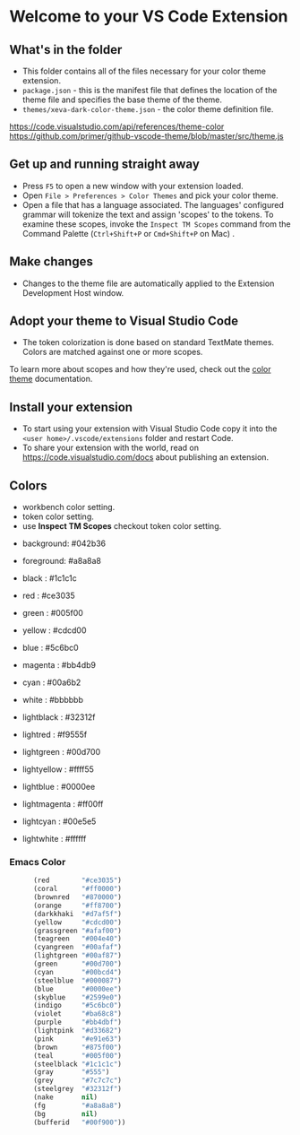 # Welcome to your VS Code Extension

## What's in the folder

* This folder contains all of the files necessary for your color theme extension.
* `package.json` - this is the manifest file that defines the location of the theme file and specifies the base theme of the theme.
* `themes/xeva-dark-color-theme.json` - the color theme definition file.

 https://code.visualstudio.com/api/references/theme-color
 https://github.com/primer/github-vscode-theme/blob/master/src/theme.js

## Get up and running straight away

* Press `F5` to open a new window with your extension loaded.
* Open `File > Preferences > Color Themes` and pick your color theme.
* Open a file that has a language associated. The languages' configured grammar will tokenize the text and assign 'scopes' to the tokens. To examine these scopes, invoke the `Inspect TM Scopes` command from the Command Palette (`Ctrl+Shift+P` or `Cmd+Shift+P` on Mac) .

## Make changes

* Changes to the theme file are automatically applied to the Extension Development Host window.

## Adopt your theme to Visual Studio Code

* The token colorization is done based on standard TextMate themes. Colors are matched against one or more scopes.

To learn more about scopes and how they're used, check out the [color theme](https://code.visualstudio.com/api/extension-guides/color-theme) documentation.

## Install your extension

* To start using your extension with Visual Studio Code copy it into the `<user home>/.vscode/extensions` folder and restart Code.
* To share your extension with the world, read on https://code.visualstudio.com/docs about publishing an extension.


## Colors

- workbench color setting.
- token color setting.
- use **Inspect TM Scopes** checkout token color setting.

* background: #042b36
* foreground: #a8a8a8

* black   : #1c1c1c
* red     : #ce3035
* green   : #005f00
* yellow  : #cdcd00
* blue    : #5c6bc0
* magenta : #bb4db9
* cyan    : #00a6b2
* white   : #bbbbbb

* lightblack   : #32312f
* lightred     : #f9555f
* lightgreen   : #00d700
* lightyellow  : #ffff55
* lightblue    : #0000ee
* lightmagenta : #ff00ff
* lightcyan    : #00e5e5
* lightwhite   : #ffffff

### Emacs Color

``` lisp
      (red        "#ce3035")
      (coral      "#ff0000")
      (brownred   "#870000")
      (orange     "#ff8700")
      (darkkhaki  "#d7af5f")
      (yellow     "#cdcd00")
      (grassgreen "#afaf00")
      (teagreen   "#004e40")
      (cyangreen  "#00afaf")
      (lightgreen "#00af87")
      (green      "#00d700")
      (cyan       "#00bcd4")
      (steelblue  "#000087")
      (blue       "#0000ee")
      (skyblue    "#2599e0")
      (indigo     "#5c6bc0")
      (violet     "#ba68c8")
      (purple     "#bb4dbf")
      (lightpink  "#d33682")
      (pink       "#e91e63")
      (brown      "#875f00")
      (teal       "#005f00")
      (steelblack "#1c1c1c")
      (gray       "#555")
      (grey       "#7c7c7c")
      (steelgrey  "#32312f")
      (nake       nil)
      (fg         "#a8a8a8")
      (bg         nil)
      (bufferid   "#00f900"))
```
